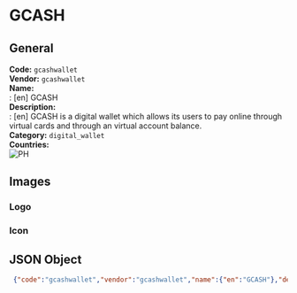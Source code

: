 # GCASH 
## General 
**Code:** `gcashwallet`  
**Vendor:** `gcashwallet`  
**Name:**  
:	[en] GCASH  
**Description:**  
: [en] GCASH is a digital wallet which allows its users to pay online through virtual cards and through an virtual account balance.  
**Category:** `digital_wallet`  
**Countries:**  
![PH](https://cdnjs.cloudflare.com/ajax/libs/flag-icon-css/3.3.0/flags/4x3/PH.svg#w24)  
 
## Images 
### Logo 
### Icon 
## JSON Object 
```json
 {"code":"gcashwallet","vendor":"gcashwallet","name":{"en":"GCASH"},"description":{"en":"GCASH is a digital wallet which allows its users to pay online through virtual cards and through an virtual account balance."},"countries":["PH"],"category":"digital_wallet"}```  
